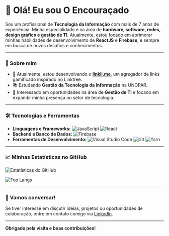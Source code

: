 # 👋 Olá! Eu sou O Encouraçado

Sou um profissional de **Tecnologia da Informação** com mais de 7 anos de experiência. Minha especialidade é na área de **hardware, software, redes, design gráfico e gestão de TI**. Atualmente, estou focado em aprimorar minhas habilidades de desenvolvimento de **ReactJS** e **Firebase**, e sempre em busca de novos desafios e conhecimentos.

---

### 🚀 Sobre mim

- 🔭 Atualmente, estou desenvolvendo o **[linkii.me](https://linkii.me)**, um agregador de links gamificado inspirado no Linktree.
- 📚 Estudando **Gestão da Tecnologia da Informação** na UNOPAR.
- 🎯 Interessado em oportunidades na área de **Gestão de TI** e focado em expandir minha presença no setor de tecnologia.

---

### 🛠️ Tecnologias e Ferramentas

- **Linguagens e Frameworks:** ![JavaScript](https://img.shields.io/badge/-JavaScript-F7DF1E?style=flat&logo=javascript&logoColor=black) ![React](https://img.shields.io/badge/-React-61DAFB?style=flat&logo=react&logoColor=black)
- **Backend e Banco de Dados:** ![Firebase](https://img.shields.io/badge/-Firebase-FFCA28?style=flat&logo=firebase&logoColor=black)
- **Ferramentas de Desenvolvimento:** ![Visual Studio Code](https://img.shields.io/badge/-VS_Code-007ACC?style=flat&logo=visual-studio-code) ![Git](https://img.shields.io/badge/-Git-F05032?style=flat&logo=git&logoColor=white) ![Yarn](https://img.shields.io/badge/-Yarn-2C8EBB?style=flat&logo=yarn)

---

### 📈 Minhas Estatísticas no GitHub

![Estatísticas do GitHub](https://github-readme-stats.vercel.app/api?username=OEncouracado&show_icons=true&theme=radical)

![Top Langs](https://github-readme-stats.vercel.app/api/top-langs/?username=OEncouracado&layout=compact&theme=radical)

---

### 💬 Vamos conversar!

Se tiver interesse em discutir ideias, projetos ou oportunidades de colaboração, entre em contato comigo via [LinkedIn](https://www.linkedin.com/in/carlos-jardel-dos-santos).

---

**Obrigado pela visita e boas contribuições!**

